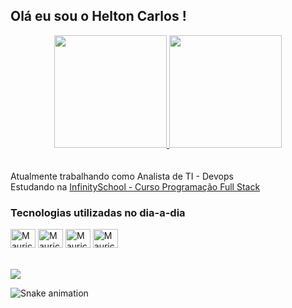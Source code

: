 ## Olá eu sou o Helton Carlos !
<div align="center">
  <a href="https://github.com/Helton-TI">
  <img height="180em" src="https://github-readme-stats.vercel.app/api?username=Helton-TI&show_icons=true&theme=tokyonight&include_all_commits=true&count_private=true"/>
  <img height="180em" src="https://github-readme-stats.vercel.app/api/top-langs/?username=Helton-TI&layout=compact&langs_count=7&theme=tokyonight"/>
  </a>
</div>
  <br/>
  <br/>
<div style="display: inline_block">
  Atualmente trabalhando como Analista de TI - Devops 
  <br/>
  Estudando na <a href="http://infinityschool.com.br/">InfinitySchool - Curso Programação Full Stack </a>
</div>

### Tecnologias utilizadas no dia-a-dia
<div style="display: inline_block">
  <link rel="stylesheet" href="https://cdn.jsdelivr.net/gh/devicons/devicon@v2.15.1/devicon.min.css">
  <img align="center" alt="Mauricio-Js" height="30" width="40" src="https://cdn.jsdelivr.net/gh/devicons/devicon/icons/linux/linux-original.svg" />
  <img align="center" alt="Mauricio-Ts" height="30" width="40" src="https://cdn.jsdelivr.net/gh/devicons/devicon/icons/python/python-original.svg" />
  <img align="center" alt="Mauricio-Docker" height="30" width="40" src="https://cdn.jsdelivr.net/gh/devicons/devicon/icons/docker/docker-original-wordmark.svg" />
  <img align="center" alt="Mauricio-Java" height="30" width="40" src="https://cdn.jsdelivr.net/gh/devicons/devicon/icons/javascript/javascript-original.svg" />
  </div>
<br>
<div>
  <br>
  <a href="https://www.linkedin.com/in/helton-carlos-b1b1366b" target="_blank"><img src="https://img.shields.io/badge/-LinkedIn-%230077B5?style=for-the-badge&logo=linkedin&logoColor=white" target="_blank"></a> 
 
  ![Snake animation](https://github.com/Helton-TI/Helton-TI/blob/output/github-contribution-grid-snake.svg)
</div>
  
    

  
  
